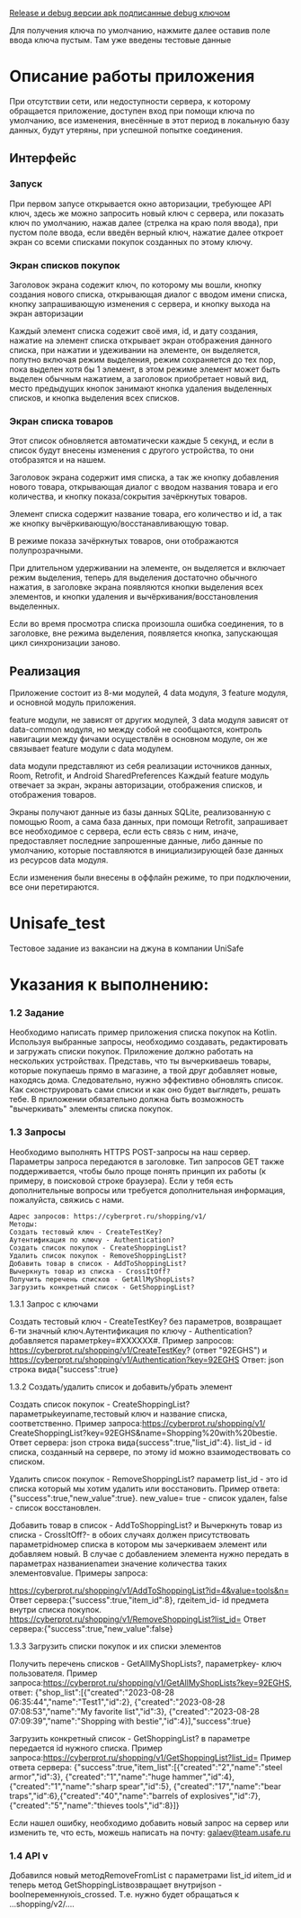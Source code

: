 [Release и debug версии apk подписанные debug ключом](https://1drv.ms/f/s!AteblQhF6znLgrsLdUZPaQNrkV4bSw?e=7ApYGJ)

Для получения ключа по умолчанию, нажмите далее оставив поле ввода ключа пустым.
Там уже введены тестовые данные


# Описание работы приложения 
При отсутствии сети, или недоступности сервера, к которому обращается приложение, 
доступен вход при помощи ключа по умолчанию, 
все изменения, внесённые в этот период в локальную базу данных,
будут утеряны, при успешной попытке соединения.

## Интерфейс

### Запуск
При первом запусе открывается окно авторизации,
требующее API ключ, здесь же можно запросить новый ключ с сервера,
или показать ключ по умолчанию, нажав далее 
(стрелка на краю поля ввода),
при пустом поле ввода, 
если введён  верный ключ, нажатие далее откроет экран со всеми списками покупок созданных по этому ключу.

### Экран списков покупок
Заголовок экрана содежит ключ, по которому мы вошли, кнопку создания нового  списка, открывающая диалог с вводом имени списка,
кнопку запрашивающую изменения с сервера, и кнопку выхода на экран авторизации

Каждый элемент списка содежит своё имя, id, и дату создания,
нажатие на элемент списка открывает экран отображения данного списка,
при нажатии и удеживании на элементе, он выделяется,
попутно включая режим выделения,
режим сохраняется до тех пор, пока выделен хотя бы 1 элемент,
в этом режиме элемент может быть выделен обычным нажатием,
а заголовок приобретает новый вид, место предыдущих кнопок занимают кнопка удаления выделенных списков,
и кнопка выделения всех списков.

### Экран списка товаров
Этот список обновляется автоматически каждые 5 секунд, и если в список будут внесены изменения с другого устройства,
то они отобразятся и на нашем.

Заголовок экрана содержит имя списка, а так же кнопку добавления нового товара, 
открывающая диалог с вводом названия товара и его количества,
и кнопку показа/сокрытия зачёркнутых товаров.

Элемент списка содержит название товара, его количество и id,
а так же кнопку вычёркивающую/восстанавливающую товар.

В режиме показа зачёркнутых товаров, они отображаются полупрозрачными.

При длительном удерживании на элементе, он выделяется и включает режим выделения,
теперь для выделения достаточно обычного нажатия,
в заголовке экрана появляются кнопки выделения всех элементов, и кнопки удаления
и вычёркивания/восстановления выделенных.

Если во время просмотра списка произошла ошибка соединения, 
то в заголовке, вне режима выделения, появляется кнопка, запускающая цикл синхронизации заново.

## Реализация

Приложение состоит из 8-ми модулей, 4 data модуля, 3 feature модуля, и основной модуль приложения.

feature модули, не зависят от  других модулей,
3 data модуля зависят от data-common модуля, но между собой не сообщаются,
контроль навигации между фичами осуществлён в основном модуле,
он же связывает feature модули с data модулем.

data модули представляют из себя реализации источников данных, Room, Retrofit, и Android SharedPreferences
Каждый feature модуль отвечает за экран, экраны авторизации, отображения списков, и отображения товаров.

Экраны получают данные из базы данных SQLite, реализованную с помощью Room,
а сама база данных, при помощи Retrofit, запрашивает все необходимое с сервера,
если есть связь с ним,
иначе, предоставляет последние запрошенные данные, либо данные по умолчанию,
которые поставляются в инициализирующей базе данных из ресурсов data модуля.

Если изменения были внесены в оффлайн режиме, то при подключении, все они перетираются.

# Unisafe_test
Тестовое задание из вакансии на джуна в компании UniSafe

# Указания к выполнению:
### 1.2 Задание

Необходимо написать пример приложения списка покупок на Kotlin. Используя выбранные
запросы, необходимо создавать, редактировать и загружать списки покупок. Приложение
должно работать на нескольких устройствах. Представь, что ты вычеркиваешь товары, которые
покупаешь прямо в магазине, а твой друг добавляет новые, находясь дома. Следовательно,
нужно эффективно обновлять список. Как сконструировать сами списки и как оно будет
выглядеть, решать тебе. В приложении обязательно должна быть возможность "вычеркивать"
элементы списка покупок.

### 1.3 Запросы

Необходимо выполнять HTTPS POST-запросы на наш сервер. Параметры запроса передаются
в заголовке. Тип запросов GET также поддерживается, чтобы было проще понять принцип их
работы (к примеру, в поисковой строке браузера).
Если у тебя есть дополнительные вопросы или требуется дополнительная информация, пожалуйста,
свяжись с нами.


```
Адрес запросов: https://cyberprot.ru/shopping/v1/
Методы:
Создать тестовый ключ - CreateTestKey?
Аутентификация по ключу - Authentication?
Создать список покупок - CreateShoppingList?
Удалить список покупок - RemoveShoppingList?
Добавить товар в список - AddToShoppingList?
Вычеркнуть товар из списка - CrossItOff?
Получить перечень списков - GetAllMyShopLists?
Загрузить конкретный список - GetShoppingList?
```
1.3.1 Запрос с ключами

Создать тестовый ключ - CreateTestKey? без параметров, возвращает 6-ти значный
ключ.Аутентификация по ключу - Authentication?добавляется параметрkey=#XXXXXX#.
Пример запросов: https://cyberprot.ru/shopping/v1/CreateTestKey? (ответ "92EGHS") и
https://cyberprot.ru/shopping/v1/Authentication?key=92EGHS
Ответ: json cтрока вида{"success":true}

1.3.2 Создать/удалить список и добавить/убрать элемент

Создать список покупок - CreateShoppingList? параметрыkeyиname,тестовый ключ и
название списка, соответственно. Пример запроса:https://cyberprot.ru/shopping/v1/
CreateShoppingList?key=92EGHS&name=Shopping%20with%20bestie. Ответ сервера: json строка
вида{success":true,"list_id":4}. list_id - id списка, созданный на сервере, по этому id
можно взаимодествовать со списком.

Удалить список покупок - RemoveShoppingList? параметр list_id - это id списка который
мы хотим удалить или восстановить. Пример ответа: {"success":true,"new_value":true}.
new_value= true - список удален, false - список восстановлен.

Добавить товар в список - AddToShoppingList? и Вычеркнуть товар из списка -
CrossItOff?- в обоих случаях должен присутствовать параметрidномер списка в котором мы
зачеркиваем элемент или добавляем новый. В случае с добавлением элемента нужно передать
в параметрах названиеnameи значение количества таких элементовvalue. Примеры запроса:


https://cyberprot.ru/shopping/v1/AddToShoppingList?id=4&value=tools&n=
Ответ сервера:{"success":true,"item_id":8}, гдеitem_id- id предмета внутри списка покупок.
https://cyberprot.ru/shopping/v1/RemoveShoppingList?list_id=
Ответ сервера:{"success":true,"new_value":false}

1.3.3 Загрузить списки покупок и их списки элементов

Получить перечень списков - GetAllMyShopLists?, параметрkey- ключ пользователя.
Пример запроса:https://cyberprot.ru/shopping/v1/GetAllMyShopLists?key=92EGHS, ответ:
{"shop_list":[{"created":"2023-08-28 06:35:44","name":"Test1","id":2},
{"created":"2023-08-28 07:08:53","name":"My favorite list","id":3},
{"created":"2023-08-28 07:09:39","name":"Shopping with bestie","id":4}],"success":true}

Загрузить конкретный список - GetShoppingList? в параметре передается id нужного
списка.
Пример запроса:https://cyberprot.ru/shopping/v1/GetShoppingList?list_id=
Пример ответа сервера:
{"success":true,"item_list":[{"created":"2","name":"steel armor","id":3},
{"created":"1","name":"huge hammer","id":4},{"created":"1","name":"sharp spear","id":5},
{"created":"17","name":"bear traps","id":6},{"created":"40","name":"barrels of
explosives","id":7},{"created":"5","name":"thieves tools","id":8}]}

Если нашел ошибку, необходимо добавить новый запрос на сервер или изменить те, что есть,
можешь написать на почту:
galaev@team.usafe.ru

### 1.4 API v

Добавился новый методRemoveFromList с параметрами list_id иitem_id и теперь метод
GetShoppingListвозвращает внутриjson - boolпеременнуюis_crossed. Т.е. нужно будет
обращаться к ...shopping/v2/....


